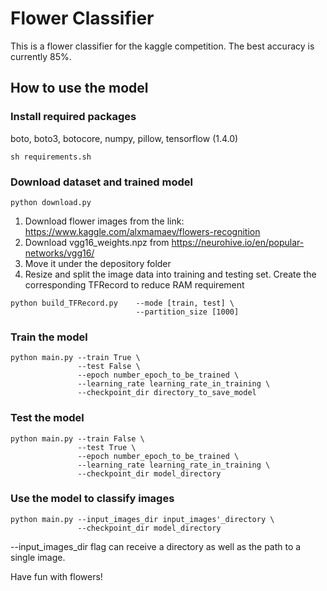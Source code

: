# Flower Classifier
This is a flower classifier for the kaggle competition. The best accuracy is currently 85%.

## How to use the model
### Install required packages 
boto, boto3, botocore, numpy, pillow, tensorflow (1.4.0)
```
sh requirements.sh
```


### Download dataset and trained model
```
python download.py
```
1. Download flower images from the link: 
https://www.kaggle.com/alxmamaev/flowers-recognition
2. Download vgg16_weights.npz from https://neurohive.io/en/popular-networks/vgg16/
3. Move it under the depository folder
4. Resize and split the image data into 
training and testing set. Create the corresponding TFRecord 
to reduce RAM requirement
```
python build_TFRecord.py    --mode [train, test] \
                            --partition_size [1000]
```

### Train the model
```
python main.py --train True \
               --test False \
               --epoch number_epoch_to_be_trained \
               --learning_rate learning_rate_in_training \
               --checkpoint_dir directory_to_save_model 
```

### Test the model
```
python main.py --train False \
               --test True \
               --epoch number_epoch_to_be_trained \
               --learning_rate learning_rate_in_training \
               --checkpoint_dir model_directory
```
### Use the model to classify images
```
python main.py --input_images_dir input_images'_directory \ 
               --checkpoint_dir model_directory 
```
--input_images_dir flag can receive a directory as well as the path to a single image.

Have fun with flowers!

